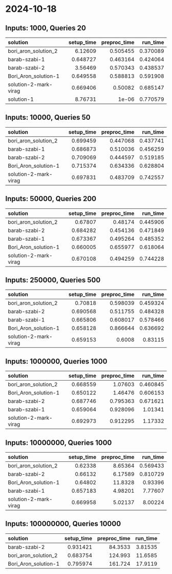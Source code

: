 # 2024-10-18

## Inputs: 1000, Queries 20

| solution              |   setup_time |   preproc_time |   run_time |
|:----------------------|-------------:|---------------:|-----------:|
| bori_aron_solution_2  |     6.12609  |       0.505455 |   0.370089 |
| barab-szabi-1         |     0.648727 |       0.463164 |   0.424064 |
| barab-szabi-2         |     3.56469  |       0.570343 |   0.438537 |
| Bori_Aron_solution-1  |     0.649558 |       0.588813 |   0.591908 |
| solution-2-mark-virag |     0.669406 |       0.50082  |   0.685147 |
| solution-1            |     8.76731  |       1e-06    |   0.770579 |

## Inputs: 10000, Queries 50

| solution              |   setup_time |   preproc_time |   run_time |
|:----------------------|-------------:|---------------:|-----------:|
| bori_aron_solution_2  |     0.699459 |       0.447068 |   0.437741 |
| barab-szabi-1         |     0.686873 |       0.510036 |   0.456259 |
| barab-szabi-2         |     0.709069 |       0.444597 |   0.519185 |
| Bori_Aron_solution-1  |     0.715374 |       0.634336 |   0.628804 |
| solution-2-mark-virag |     0.697831 |       0.483709 |   0.742557 |

## Inputs: 50000, Queries 200

| solution              |   setup_time |   preproc_time |   run_time |
|:----------------------|-------------:|---------------:|-----------:|
| bori_aron_solution_2  |     0.67807  |       0.48174  |   0.445906 |
| barab-szabi-2         |     0.684282 |       0.454136 |   0.471849 |
| barab-szabi-1         |     0.673367 |       0.495264 |   0.485352 |
| Bori_Aron_solution-1  |     0.660005 |       0.655977 |   0.618064 |
| solution-2-mark-virag |     0.670108 |       0.494259 |   0.744228 |

## Inputs: 250000, Queries 500

| solution              |   setup_time |   preproc_time |   run_time |
|:----------------------|-------------:|---------------:|-----------:|
| bori_aron_solution_2  |     0.70818  |       0.598039 |   0.459324 |
| barab-szabi-2         |     0.690568 |       0.511755 |   0.484328 |
| barab-szabi-1         |     0.665806 |       0.608017 |   0.578466 |
| Bori_Aron_solution-1  |     0.658128 |       0.866644 |   0.636692 |
| solution-2-mark-virag |     0.659153 |       0.6008   |   0.83115  |

## Inputs: 1000000, Queries 1000

| solution              |   setup_time |   preproc_time |   run_time |
|:----------------------|-------------:|---------------:|-----------:|
| bori_aron_solution_2  |     0.668559 |       1.07603  |   0.460845 |
| Bori_Aron_solution-1  |     0.650122 |       1.46476  |   0.606153 |
| barab-szabi-2         |     0.687746 |       0.795363 |   0.671621 |
| barab-szabi-1         |     0.659064 |       0.928096 |   1.01341  |
| solution-2-mark-virag |     0.692973 |       0.912295 |   1.17332  |

## Inputs: 10000000, Queries 1000

| solution              |   setup_time |   preproc_time |   run_time |
|:----------------------|-------------:|---------------:|-----------:|
| bori_aron_solution_2  |     0.62338  |        8.65364 |   0.569433 |
| barab-szabi-2         |     0.66132  |        6.17589 |   0.810729 |
| Bori_Aron_solution-1  |     0.64802  |       11.8328  |   0.93396  |
| barab-szabi-1         |     0.657183 |        4.98201 |   7.77607  |
| solution-2-mark-virag |     0.669958 |        5.02137 |   8.00224  |

## Inputs: 100000000, Queries 10000

| solution             |   setup_time |   preproc_time |   run_time |
|:---------------------|-------------:|---------------:|-----------:|
| barab-szabi-2        |     0.931421 |        84.3533 |    3.81535 |
| bori_aron_solution_2 |     0.683754 |       124.993  |   11.6585  |
| Bori_Aron_solution-1 |     0.795974 |       161.724  |   17.9119  |